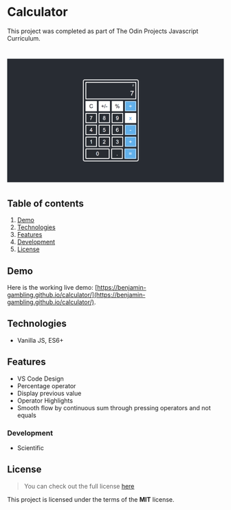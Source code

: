 # Calculator

This project was completed as part of The Odin Projects Javascript Curriculum.

# ![Calculator](readme_img/screenshot.png)

## Table of contents

1. [Demo](#demo)
2. [Technologies](#technologies)
3. [Features](#features)
4. [Development](#development)
5. [License](#license)

## Demo

Here is the working live demo:
[https://benjamin-gambling.github.io/calculator/](https://benjamin-gambling.github.io/calculator/).

## Technologies

- Vanilla JS, ES6+

## Features

- VS Code Design
- Percentage operator
- Display previous value
- Operator Highlights
- Smooth flow by continuous sum through pressing operators and not equals

### Development

- Scientific

## License

> You can check out the full license [here](LICENSE)

This project is licensed under the terms of the **MIT** license.
